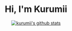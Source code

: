 <h1 align="center">Hi, I'm Kurumii</a></h1>

<p align="center">
  <a href="https://github.com/kurumii-ii"><img src="https://github-readme-stats.vercel.app/api?username=kurumii-ii&hide_border=true&theme=midnight-purple&show_icons=true" alt="kurumii's github stats"></a>
</p>
